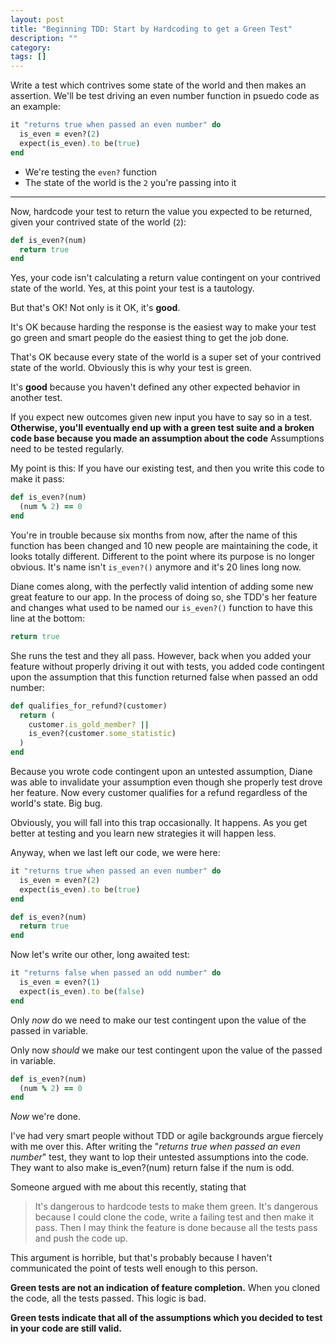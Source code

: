 ```yaml
---
layout: post
title: "Beginning TDD: Start by Hardcoding to get a Green Test"
description: ""
category: 
tags: []
---
```


Write a test which contrives some state of the world and then makes an
assertion. We'll be test driving an even number function in psuedo code as an
example:

```ruby
it "returns true when passed an even number" do
  is_even = even?(2)
  expect(is_even).to be(true)
end
```

* We're testing the `even?` function
* The state of the world is the `2` you're passing into it

---

Now, hardcode your test to return the value you expected to be returned, given
your contrived state of the world (`2`):

```ruby
def is_even?(num)
  return true
end
```

Yes, your code isn't calculating a return value contingent on your contrived
state of the world. Yes, at this point your test is a tautology.

But that's OK! Not only is it OK, it's **good**.

It's OK because harding the response is the easiest way to make your test go
green and smart people do the easiest thing to get the job done.

That's OK because every state of the world is a super set of your contrived state
of the world. Obviously this is why your test is green.

It's **good** because you haven't defined any other expected behavior in
another test.

If you expect new outcomes given new input you have to say so in
a test. **Otherwise, you'll eventually end up with a green test suite and a broken code
base because you made an assumption about the code** Assumptions need to be
tested regularly.

My point is this: If you have our existing test, and then you write this code to
make it pass:

```ruby
def is_even?(num)
  (num % 2) == 0
end
```

You're in trouble because six months from now, after the name of this function has
been changed and 10 new people are maintaining the code, it looks totally
different. Different to the point where its purpose is no longer obvious. It's
name isn't `is_even?()` anymore and it's 20 lines long now.

Diane comes along, with the perfectly valid intention of adding some new great
feature to our app. In the process of doing so, she TDD's her feature and
changes what used to be named our `is_even?()` function to have this line at the
bottom:

```ruby
return true
```

She runs the test and they all pass. However, back when you added
your feature without properly driving it out with tests, you added code
contingent upon the assumption that this function returned false when passed an
odd number:

```ruby
def qualifies_for_refund?(customer)
  return (
    customer.is_gold_member? ||
    is_even?(customer.some_statistic)
  )
end
```

Because you wrote code contingent upon an untested assumption, Diane was able to
invalidate your assumption even though she properly test drove her feature. Now
every customer qualifies for a refund regardless of the world's state. Big bug.

Obviously, you will fall into this trap occasionally. It happens. As you get
better at testing and you learn new strategies it will happen less.

Anyway, when we last left our code, we were here:

```ruby
it "returns true when passed an even number" do
  is_even = even?(2)
  expect(is_even).to be(true)
end
```

```ruby
def is_even?(num)
  return true
end
```

Now let's write our other, long awaited test:

```ruby
it "returns false when passed an odd number" do
  is_even = even?(1)
  expect(is_even).to be(false)
end
```

Only *now* do we need to make our test contingent upon the value of the passed
in variable.

Only now *should* we make our test contingent upon the value of the passed
in variable.

```ruby
def is_even?(num)
  (num % 2) == 0
end
```

*Now* we're done.

I've had very smart people without TDD or agile backgrounds argue fiercely with
me over this. After writing the "*returns true when passed an even number*" test,
they want to lop their untested assumptions into the code. They want to also
make is_even?(num) return false if the num is odd.

Someone argued with me about this recently, stating that

> It's dangerous to hardcode tests to make them green. It's dangerous because
> I could clone the code, write a failing test and then make it pass. Then I may think the
> feature is done because all the tests pass and push the code up.

This argument is horrible, but that's probably because I haven't communicated
the point of tests well enough to this person.

**Green tests are not an indication of feature completion.** When you cloned the
code, all the tests passed. This logic is bad.

**Green tests indicate that all of the assumptions which you decided to
test in your code are still valid.**

